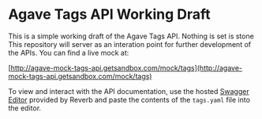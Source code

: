 # Agave Tags API Working Draft

This is a simple working draft of the Agave Tags API. Nothing is set is stone
This repository will server as an interation point for further development of the
APIs. You can find a live mock at:

[http://agave-mock-tags-api.getsandbox.com/mock/tags](http://agave-mock-tags-api.getsandbox.com/mock/tags)  

To view and interact with the API documentation, use the hosted [Swagger Editor](http://editor.swagger.io/#/) provided by Reverb and paste the contents of the `tags.yaml` file into the editor.
